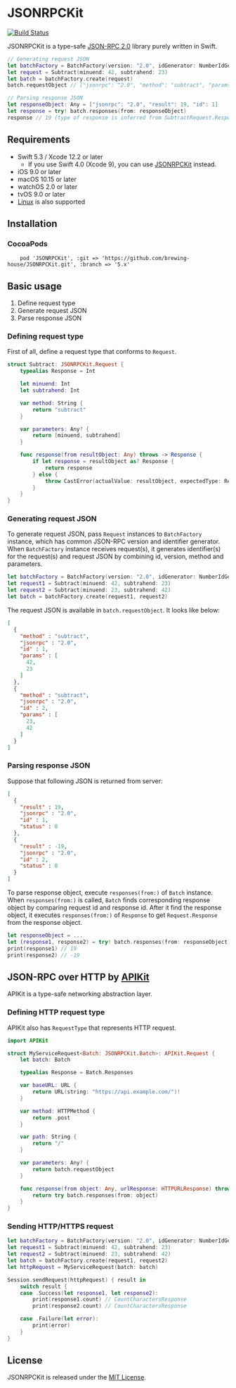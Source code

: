 # JSONRPCKit

[![Build Status](https://travis-ci.org/brewing-house/JSONRPCKit.svg?branch=master)](https://travis-ci.org/brewing-house/JSONRPCKit)

JSONRPCKit is a type-safe [JSON-RPC 2.0](http://www.jsonrpc.org/specification) library purely written in Swift.

```swift
// Generating request JSON
let batchFactory = BatchFactory(version: "2.0", idGenerator: NumberIdGenerator())
let request = Subtract(minuend: 42, subtrahend: 23)
let batch = batchFactory.create(request)
batch.requestObject // ["jsonrpc": "2.0", "method": "subtract", "params": [42, 23], "id": 1]

// Parsing response JSON
let responseObject: Any = ["jsonrpc": "2.0", "result": 19, "id": 1]
let response = try! batch.responses(from: responseObject)
response // 19 (type of response is inferred from SubtractRequest.Response)
```

## Requirements

- Swift 5.3 / Xcode 12.2 or later
    - If you use Swift 4.0 (Xcode 9), you can use [JSONRPCKit](https://github.com/bricklife/JSONRPCKit/tree/3.0.0) instead.
- iOS 9.0 or later
- macOS 10.15 or later
- watchOS 2.0 or later
- tvOS 9.0 or later
- [Linux](https://swift.org/download/#linux) is also supported

## Installation

### CocoaPods

```
	pod 'JSONRPCKit', :git => 'https://github.com/brewing-house/JSONRPCKit.git', :branch => '5.x'
```

## Basic usage

1. Define request type
2. Generate request JSON
3. Parse response JSON

### Defining request type

First of all, define a request type that conforms to `Request`.

```swift
struct Subtract: JSONRPCKit.Request {
    typealias Response = Int

    let minuend: Int
    let subtrahend: Int

    var method: String {
        return "subtract"
    }

    var parameters: Any? {
        return [minuend, subtrahend]
    }

    func response(from resultObject: Any) throws -> Response {
        if let response = resultObject as? Response {
            return response
        } else {
            throw CastError(actualValue: resultObject, expectedType: Response.self)
        }
    }
}
```


### Generating request JSON

To generate request JSON, pass `Request` instances to `BatchFactory` instance, which has common JSON-RPC version and identifier generator.
When `BatchFactory` instance receives request(s), it generates identifier(s) for the request(s) and request JSON by combining id, version, method and parameters.

```swift
let batchFactory = BatchFactory(version: "2.0", idGenerator: NumberIdGenerator())
let request1 = Subtract(minuend: 42, subtrahend: 23)
let request2 = Subtract(minuend: 23, subtrahend: 42)
let batch = batchFactory.create(request1, request2)
```

The request JSON is available in `batch.requestObject`. It looks like below:

```json
[
  {
    "method" : "subtract",
    "jsonrpc" : "2.0",
    "id" : 1,
    "params" : [
      42,
      23
    ]
  },
  {
    "method" : "subtract",
    "jsonrpc" : "2.0",
    "id" : 2,
    "params" : [
      23,
      42
    ]
  }
]
```


### Parsing response JSON

Suppose that following JSON is returned from server:

```json
[
  {
    "result" : 19,
    "jsonrpc" : "2.0",
    "id" : 1,
    "status" : 0
  },
  {
    "result" : -19,
    "jsonrpc" : "2.0",
    "id" : 2,
    "status" : 0
  }
]
```

To parse response object, execute `responses(from:)` of `Batch` instance.
When `responses(from:)` is called, `Batch` finds corresponding response object by comparing request id and response id.
After it find the response object, it executes `responses(from:)` of `Response` to get `Request.Response` from the response object.

```swift
let responseObject = ...
let (response1, response2) = try! batch.responses(from: responseObject)
print(response1) // 19
print(response2) // -19
```

## JSON-RPC over HTTP by [APIKit](https://github.com/ishkawa/APIKit)

APIKit is a type-safe networking abstraction layer.

### Defining HTTP request type

APIKit also has `RequestType` that represents HTTP request.

```swift
import APIKit

struct MyServiceRequest<Batch: JSONRPCKit.Batch>: APIKit.Request {
    let batch: Batch

    typealias Response = Batch.Responses

    var baseURL: URL {
        return URL(string: "https://api.example.com/")!
    }

    var method: HTTPMethod {
        return .post
    }

    var path: String {
        return "/"
    }

    var parameters: Any? {
        return batch.requestObject
    }

    func response(from object: Any, urlResponse: HTTPURLResponse) throws -> Response {
        return try batch.responses(from: object)
    }
}
```

### Sending HTTP/HTTPS request

```swift
let batchFactory = BatchFactory(version: "2.0", idGenerator: NumberIdGenerator())
let request1 = Subtract(minuend: 42, subtrahend: 23)
let request2 = Subtract(minuend: 23, subtrahend: 42)
let batch = batchFactory.create(request1, request2)
let httpRequest = MyServiceRequest(batch: batch)

Session.sendRequest(httpRequest) { result in
    switch result {
    case .Success(let response1, let response2):
        print(response1.count) // CountCharactersResponse
        print(response2.count) // CountCharactersResponse

    case .Failure(let error):
        print(error)
    }
}
```

## License

JSONRPCKit is released under the [MIT License](LICENSE.md).
